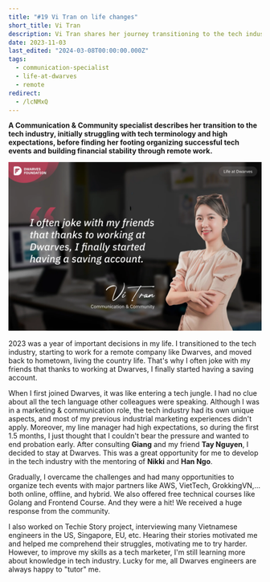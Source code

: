 ```yaml
---
title: "#19 Vi Tran on life changes"
short_title: Vi Tran
description: Vi Tran shares her journey transitioning to the tech industry at Dwarves, overcoming challenges in communication, and finding financial stability through remote work
date: 2023-11-03
last_edited: "2024-03-08T00:00:00.000Z"
tags:
  - communication-specialist
  - life-at-dwarves
  - remote
redirect:
  - /lcNMxQ
---
```


**A Communication & Community specialist describes her transition to the tech industry, initially struggling with tech terminology and high expectations, before finding her footing organizing successful tech events and building financial stability through remote work.**

![Vi Tran - Communication & Community at Dwarves](assets/notion-image-1744012274247-13zbs.webp)

2023 was a year of important decisions in my life. I transitioned to the tech industry, starting to work for a remote company like Dwarves, and moved back to hometown, living the country life. That's why I often joke with my friends that thanks to working at Dwarves, I finally started having a saving account.

When I first joined Dwarves, it was like entering a tech jungle. I had no clue about all the tech language other colleagues were speaking. Although I was in a marketing & communication role, the tech industry had its own unique aspects, and most of my previous industrial marketing experiences didn't apply. Moreover, my line manager had high expectations, so during the first 1.5 months, I just thought that I couldn't bear the pressure and wanted to end probation early. After consulting **Giang** and my friend **Tay Nguyen**, I decided to stay at Dwarves. This was a great opportunity for me to develop in the tech industry with the mentoring of **Nikki** and **Han Ngo**.

Gradually, I overcame the challenges and had many opportunities to organize tech events with major partners like AWS, VietTech, GrokkingVN,... both online, offline, and hybrid. We also offered free technical courses like Golang and Frontend Course. And they were a hit! We received a huge response from the community.

I also worked on Techie Story project, interviewing many Vietnamese engineers in the US, Singapore, EU, etc. Hearing their stories motivated me and helped me comprehend their struggles, motivating me to try harder. However, to improve my skills as a tech marketer, I'm still learning more about knowledge in tech industry. Lucky for me, all Dwarves engineers are always happy to "tutor" me.
